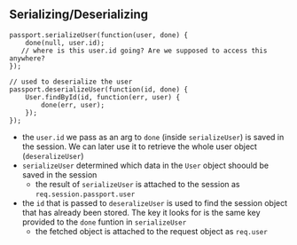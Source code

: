 
## Serializing/Deserializing
```
passport.serializeUser(function(user, done) {
    done(null, user.id); 
   // where is this user.id going? Are we supposed to access this anywhere?
});

// used to deserialize the user
passport.deserializeUser(function(id, done) {
    User.findById(id, function(err, user) {
        done(err, user);
    });
});
```

- the `user.id` we pass as an arg to `done` (inside `serializeUser`) is saved in the session. We can later use it to retrieve the whole user object (`deseralizeUser`)
- `serializeUser` determined which data in the `User` object shoould be saved in the session 
	- the result of `serializeUser` is attached to the session as `req.session.passport.user`
- the `id` that is passed to `deseralizeUser` is used to find the session object that has already been stored. The key it looks for is the same key provided to the `done` funtion in `serializeUser`
	- the fetched object is attached to the request object as `req.user`